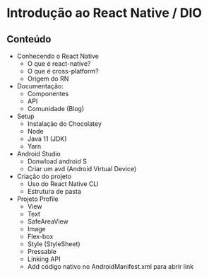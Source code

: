 # Introdução ao React Native / DIO
## Conteúdo
- Conhecendo o React Native
  - O que é react-native?
  - O que é cross-platform?
  - Origem do RN
 - Documentação:
   - Componentes
   - API
   - Comunidade (Blog)
- Setup
  - Instalação do Chocolatey
  - Node
  - Java 11 (JDK)
  - Yarn
 - Android Studio
    - Donwload android S
    - Criar um avd (Android Virtual Device)
- Criação do projeto
  - Uso do React Native CLI
  - Estrutura de pasta
- Projeto Profile
  - View
  - Text
  - SafeAreaView
  - Image
  - Flex-box
  - Style (StyleSheet)
  - Pressable
  - Linking API
  - Add código nativo no AndroidManifest.xml para abrir link
